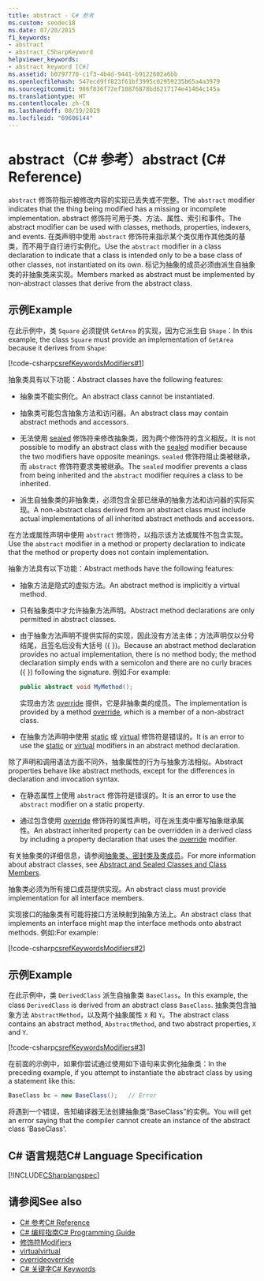 ```yaml
---
title: abstract - C# 参考
ms.custom: seodec18
ms.date: 07/20/2015
f1_keywords:
- abstract
- abstract_CSharpKeyword
helpviewer_keywords:
- abstract keyword [C#]
ms.assetid: b0797770-c1f3-4b4d-9441-b9122602a6bb
ms.openlocfilehash: 547ecd9ff823f61bf3995c02959235b65a4a3979
ms.sourcegitcommit: 986f836f72ef10876878bd6217174e41464c145a
ms.translationtype: HT
ms.contentlocale: zh-CN
ms.lasthandoff: 08/19/2019
ms.locfileid: "69606144"
---
```

# <a name="abstract-c-reference"></a><span data-ttu-id="76b02-102">abstract（C# 参考）</span><span class="sxs-lookup"><span data-stu-id="76b02-102">abstract (C# Reference)</span></span>
<span data-ttu-id="76b02-103">`abstract` 修饰符指示被修改内容的实现已丢失或不完整。</span><span class="sxs-lookup"><span data-stu-id="76b02-103">The `abstract` modifier indicates that the thing being modified has a missing or incomplete implementation.</span></span> <span data-ttu-id="76b02-104">abstract 修饰符可用于类、方法、属性、索引和事件。</span><span class="sxs-lookup"><span data-stu-id="76b02-104">The abstract modifier can be used with classes, methods, properties, indexers, and events.</span></span> <span data-ttu-id="76b02-105">在类声明中使用 `abstract` 修饰符来指示某个类仅用作其他类的基类，而不用于自行进行实例化。</span><span class="sxs-lookup"><span data-stu-id="76b02-105">Use the `abstract` modifier in a class declaration to indicate that a class is intended only to be a base class of other classes, not instantiated on its own.</span></span> <span data-ttu-id="76b02-106">标记为抽象的成员必须由派生自抽象类的非抽象类来实现。</span><span class="sxs-lookup"><span data-stu-id="76b02-106">Members marked as abstract must be implemented by non-abstract classes that derive from the abstract class.</span></span>
  
## <a name="example"></a><span data-ttu-id="76b02-107">示例</span><span class="sxs-lookup"><span data-stu-id="76b02-107">Example</span></span>  
 <span data-ttu-id="76b02-108">在此示例中，类 `Square` 必须提供 `GetArea` 的实现，因为它派生自 `Shape`：</span><span class="sxs-lookup"><span data-stu-id="76b02-108">In this example, the class `Square` must provide an implementation of `GetArea` because it derives from `Shape`:</span></span>  
  
 [!code-csharp[csrefKeywordsModifiers#1](~/samples/snippets/csharp/VS_Snippets_VBCSharp/csrefKeywordsModifiers/CS/csrefKeywordsModifiers.cs#1)]
  
 <span data-ttu-id="76b02-109">抽象类具有以下功能：</span><span class="sxs-lookup"><span data-stu-id="76b02-109">Abstract classes have the following features:</span></span>  
  
- <span data-ttu-id="76b02-110">抽象类不能实例化。</span><span class="sxs-lookup"><span data-stu-id="76b02-110">An abstract class cannot be instantiated.</span></span>  
  
- <span data-ttu-id="76b02-111">抽象类可能包含抽象方法和访问器。</span><span class="sxs-lookup"><span data-stu-id="76b02-111">An abstract class may contain abstract methods and accessors.</span></span>  
  
- <span data-ttu-id="76b02-112">无法使用 [sealed](./sealed.md) 修饰符来修改抽象类，因为两个修饰符的含义相反。</span><span class="sxs-lookup"><span data-stu-id="76b02-112">It is not possible to modify an abstract class with the [sealed](./sealed.md) modifier because the two modifiers have opposite meanings.</span></span> <span data-ttu-id="76b02-113">`sealed` 修饰符阻止类被继承，而 `abstract` 修饰符要求类被继承。</span><span class="sxs-lookup"><span data-stu-id="76b02-113">The `sealed` modifier prevents a class from being inherited and the `abstract` modifier requires a class to be inherited.</span></span>  
  
- <span data-ttu-id="76b02-114">派生自抽象类的非抽象类，必须包含全部已继承的抽象方法和访问器的实际实现。</span><span class="sxs-lookup"><span data-stu-id="76b02-114">A non-abstract class derived from an abstract class must include actual implementations of all inherited abstract methods and accessors.</span></span>  
  
 <span data-ttu-id="76b02-115">在方法或属性声明中使用 `abstract` 修饰符，以指示该方法或属性不包含实现。</span><span class="sxs-lookup"><span data-stu-id="76b02-115">Use the `abstract` modifier in a method or property declaration to indicate that the method or property does not contain implementation.</span></span>  
  
 <span data-ttu-id="76b02-116">抽象方法具有以下功能：</span><span class="sxs-lookup"><span data-stu-id="76b02-116">Abstract methods have the following features:</span></span>  
  
- <span data-ttu-id="76b02-117">抽象方法是隐式的虚拟方法。</span><span class="sxs-lookup"><span data-stu-id="76b02-117">An abstract method is implicitly a virtual method.</span></span>  
  
- <span data-ttu-id="76b02-118">只有抽象类中才允许抽象方法声明。</span><span class="sxs-lookup"><span data-stu-id="76b02-118">Abstract method declarations are only permitted in abstract classes.</span></span>  
  
- <span data-ttu-id="76b02-119">由于抽象方法声明不提供实际的实现，因此没有方法主体；方法声明仅以分号结尾，且签名后没有大括号 ({ })。</span><span class="sxs-lookup"><span data-stu-id="76b02-119">Because an abstract method declaration provides no actual implementation, there is no method body; the method declaration simply ends with a semicolon and there are no curly braces ({ }) following the signature.</span></span> <span data-ttu-id="76b02-120">例如:</span><span class="sxs-lookup"><span data-stu-id="76b02-120">For example:</span></span>  
  
    ```csharp  
    public abstract void MyMethod();  
    ```  
  
     <span data-ttu-id="76b02-121">实现由方法 [override](./override.md) 提供，它是非抽象类的成员。</span><span class="sxs-lookup"><span data-stu-id="76b02-121">The implementation is provided by a method [override](./override.md), which is a member of a non-abstract class.</span></span>  
  
- <span data-ttu-id="76b02-122">在抽象方法声明中使用 [static](./static.md) 或 [virtual](./virtual.md) 修饰符是错误的。</span><span class="sxs-lookup"><span data-stu-id="76b02-122">It is an error to use the [static](./static.md) or [virtual](./virtual.md) modifiers in an abstract method declaration.</span></span>  
  
 <span data-ttu-id="76b02-123">除了声明和调用语法方面不同外，抽象属性的行为与抽象方法相似。</span><span class="sxs-lookup"><span data-stu-id="76b02-123">Abstract properties behave like abstract methods, except for the differences in declaration and invocation syntax.</span></span>  
  
- <span data-ttu-id="76b02-124">在静态属性上使用 `abstract` 修饰符是错误的。</span><span class="sxs-lookup"><span data-stu-id="76b02-124">It is an error to use the `abstract` modifier on a static property.</span></span>  
  
- <span data-ttu-id="76b02-125">通过包含使用 [override](./override.md) 修饰符的属性声明，可在派生类中重写抽象继承属性。</span><span class="sxs-lookup"><span data-stu-id="76b02-125">An abstract inherited property can be overridden in a derived class by including a property declaration that uses the [override](./override.md) modifier.</span></span>  
  
 <span data-ttu-id="76b02-126">有关抽象类的详细信息，请参阅[抽象类、密封类及类成员](../../programming-guide/classes-and-structs/abstract-and-sealed-classes-and-class-members.md)。</span><span class="sxs-lookup"><span data-stu-id="76b02-126">For more information about abstract classes, see [Abstract and Sealed Classes and Class Members](../../programming-guide/classes-and-structs/abstract-and-sealed-classes-and-class-members.md).</span></span>  
  
 <span data-ttu-id="76b02-127">抽象类必须为所有接口成员提供实现。</span><span class="sxs-lookup"><span data-stu-id="76b02-127">An abstract class must provide implementation for all interface members.</span></span>  
  
 <span data-ttu-id="76b02-128">实现接口的抽象类有可能将接口方法映射到抽象方法上。</span><span class="sxs-lookup"><span data-stu-id="76b02-128">An abstract class that implements an interface might map the interface methods onto abstract methods.</span></span> <span data-ttu-id="76b02-129">例如:</span><span class="sxs-lookup"><span data-stu-id="76b02-129">For example:</span></span>  
  
[!code-csharp[csrefKeywordsModifiers#2](~/samples/snippets/csharp/VS_Snippets_VBCSharp/csrefKeywordsModifiers/CS/csrefKeywordsModifiers.cs#2)]
  
## <a name="example"></a><span data-ttu-id="76b02-130">示例</span><span class="sxs-lookup"><span data-stu-id="76b02-130">Example</span></span>  
 <span data-ttu-id="76b02-131">在此示例中，类 `DerivedClass` 派生自抽象类 `BaseClass`。</span><span class="sxs-lookup"><span data-stu-id="76b02-131">In this example, the class `DerivedClass` is derived from an abstract class `BaseClass`.</span></span> <span data-ttu-id="76b02-132">抽象类包含抽象方法 `AbstractMethod`，以及两个抽象属性 `X` 和 `Y`。</span><span class="sxs-lookup"><span data-stu-id="76b02-132">The abstract class contains an abstract method, `AbstractMethod`, and two abstract properties, `X` and `Y`.</span></span>  
  
[!code-csharp[csrefKeywordsModifiers#3](~/samples/snippets/csharp/VS_Snippets_VBCSharp/csrefKeywordsModifiers/CS/csrefKeywordsModifiers.cs#3)]
  
 <span data-ttu-id="76b02-133">在前面的示例中，如果你尝试通过使用如下语句来实例化抽象类：</span><span class="sxs-lookup"><span data-stu-id="76b02-133">In the preceding example, if you attempt to instantiate the abstract class by using a statement like this:</span></span>  
  
```csharp
BaseClass bc = new BaseClass();   // Error  
```  
  
<span data-ttu-id="76b02-134">将遇到一个错误，告知编译器无法创建抽象类“BaseClass”的实例。</span><span class="sxs-lookup"><span data-stu-id="76b02-134">You will get an error saying that the compiler cannot create an instance of the abstract class 'BaseClass'.</span></span>  
  
## <a name="c-language-specification"></a><span data-ttu-id="76b02-135">C# 语言规范</span><span class="sxs-lookup"><span data-stu-id="76b02-135">C# Language Specification</span></span>  
 [!INCLUDE[CSharplangspec](~/includes/csharplangspec-md.md)]  
  
## <a name="see-also"></a><span data-ttu-id="76b02-136">请参阅</span><span class="sxs-lookup"><span data-stu-id="76b02-136">See also</span></span>

- [<span data-ttu-id="76b02-137">C# 参考</span><span class="sxs-lookup"><span data-stu-id="76b02-137">C# Reference</span></span>](../index.md)
- [<span data-ttu-id="76b02-138">C# 编程指南</span><span class="sxs-lookup"><span data-stu-id="76b02-138">C# Programming Guide</span></span>](../../programming-guide/index.md)
- [<span data-ttu-id="76b02-139">修饰符</span><span class="sxs-lookup"><span data-stu-id="76b02-139">Modifiers</span></span>](./modifiers.md)
- [<span data-ttu-id="76b02-140">virtual</span><span class="sxs-lookup"><span data-stu-id="76b02-140">virtual</span></span>](./virtual.md)
- [<span data-ttu-id="76b02-141">override</span><span class="sxs-lookup"><span data-stu-id="76b02-141">override</span></span>](./override.md)
- [<span data-ttu-id="76b02-142">C# 关键字</span><span class="sxs-lookup"><span data-stu-id="76b02-142">C# Keywords</span></span>](./index.md)
